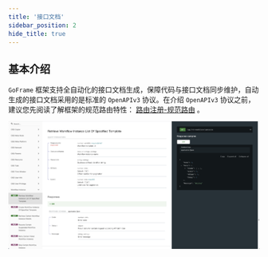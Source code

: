 ```yaml
---
title: '接口文档'
sidebar_position: 2
hide_title: true
---
```


## 基本介绍

`GoFrame` 框架支持全自动化的接口文档生成，保障代码与接口文档同步维护，自动生成的接口文档采用的是标准的 `OpenAPIv3` 协议。在介绍 `OpenAPIv3` 协议之前，建议您先阅读了解框架的规范路由特性： [路由注册-规范路由](../1-路由管理/1-路由管理-路由注册/3-路由注册-规范路由/3-路由注册-规范路由.md) 。

![](/markdown/cfc160ced7486d75fb9d0c540ee48469.png)

    